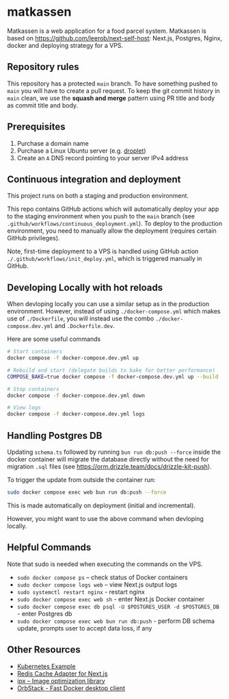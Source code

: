 # matkassen

Matkassen is a web application for a food parcel system.
Matkassen is based on https://github.com/leerob/next-self-host: Next.js, Postgres, Nginx, docker and deploying strategy for a VPS.

## Repository rules

This repository has a protected `main` branch. To have something pushed to `main` you will have to create a pull request.
To keep the git commit history in `main` clean, we use the **squash and merge** pattern using PR title and body as commit title and body.

## Prerequisites

1. Purchase a domain name
2. Purchase a Linux Ubuntu server (e.g. [droplet](https://www.digitalocean.com/products/droplets))
3. Create an `A` DNS record pointing to your server IPv4 address

## Continuous integration and deployment

This project runs on both a staging and production environment.

This repo contains GitHub actions which will automatically deploy your app to the staging environment when you push to the `main` branch (see `.github/workflows/continuous_deployment.yml`). To deploy to the production environment, you need to manually allow the deployment (requires certain GitHub privileges).

Note, first-time deployment to a VPS is handled using GitHub action `./.github/workflows/init_deploy.yml`, which is triggered manually in GitHub.

## Developing Locally with hot reloads

When devloping locally you can use a similar setup as in the production environment. However, instead of using `./docker-compose.yml` which makes use of `./Dockerfile`, you will instead use the combo `./docker-compose.dev.yml` and `.Dockerfile.dev`.

Here are some useful commands

```sh
# Start containers
docker compose -f docker-compose.dev.yml up

# Rebuild and start (delegate builds to bake for better performance)
COMPOSE_BAKE=true docker compose -f docker-compose.dev.yml up --build

# Stop containers
docker compose -f docker-compose.dev.yml down

# View logs
docker compose -f docker-compose.dev.yml logs
```

## Handling Postgres DB

Updating `schema.ts` followed by running `bun run db:push --force` inside the docker container will migrate the database directly without the need for migration `.sql` files (see https://orm.drizzle.team/docs/drizzle-kit-push).

To trigger the update from outside the container run:

```sh
sudo docker compose exec web bun run db:push --force
```

This is made automatically on deployment (initial and incremental).

However, you might want to use the above command when devloping locally.

## Helpful Commands

Note that sudo is needed when executing the commands on the VPS.

- `sudo docker compose ps` – check status of Docker containers
- `sudo docker compose logs web` – view Next.js output logs
- `sudo systemctl restart nginx` - restart nginx
- `sudo docker compose exec web sh` - enter Next.js Docker container
- `sudo docker compose exec db psql -U $POSTGRES_USER -d $POSTGRES_DB` - enter Postgres db
- `sudo docker compose exec web bun run db:push` - perform DB schema update, prompts user to accept data loss, if any

## Other Resources

- [Kubernetes Example](https://github.com/ezeparziale/nextjs-k8s)
- [Redis Cache Adapter for Next.js](https://github.com/vercel/next.js/tree/canary/examples/cache-handler-redis)
- [ipx – Image optimization library](https://github.com/unjs/ipx)
- [OrbStack - Fast Docker desktop client](https://orbstack.dev/)
